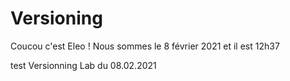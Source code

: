 # Versioning

Coucou c'est Eleo !
Nous sommes le 8 février 2021 et il est 12h37

test Versionning Lab du 08.02.2021
